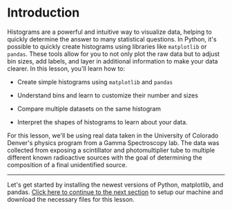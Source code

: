 # Introduction
Histograms are a powerful and intuitive way to visualize data, helping to quickly determine the answer to many statistical questions. In Python, it's possible to quickly create histograms using libraries like `matplotlib` or `pandas`. These tools allow for you to not only plot the raw data but to adjust bin sizes, add labels, and layer in additional information to make your data clearer. In this lesson, you'll learn how to:

* Create simple histograms using `matplotlib` and `pandas`

* Understand bins and learn to customize their number and sizes

* Compare multiple datasets on the same histogram

* Interpret the shapes of histograms to learn about your data.

For this lesson, we'll be using real data taken in the University of Colorado Denver's physics program from a Gamma Spectroscopy lab. The data was collected from exposing a scintillator and photomultiplier tube to multiple different known radioactive sources with the goal of determining the composition of a final unidentified source. 

---

Let's get started by installing the newest versions of Python, matplotlib, and pandas. [Click here to continue to the next section](01_setup.md) to setup our machine and download the necessary files for this lesson.